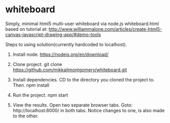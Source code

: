 # whiteboard
Simply, minimal html5 multi-user whiteboard via node.js
whiteboard.html based on tutorial at:
http://www.williammalone.com/articles/create-html5-canvas-javascript-drawing-app/#demo-tools

Steps to using solution(currently hardcoded to localhost).

1. Install node.
https://nodejs.org/en/download/

2. Clone project.
git clone https://github.com/mikkailmontgomery/whiteboard.git

3. Install dependencies.
CD to the directory you cloned the project to. Then.
npm install

4. Run the project.
npm start

5. View the results.
Open two separate browser tabs.  Goto: http://localhost:8000/ in both tabs.
Notice changes to one, is also made to the other.
